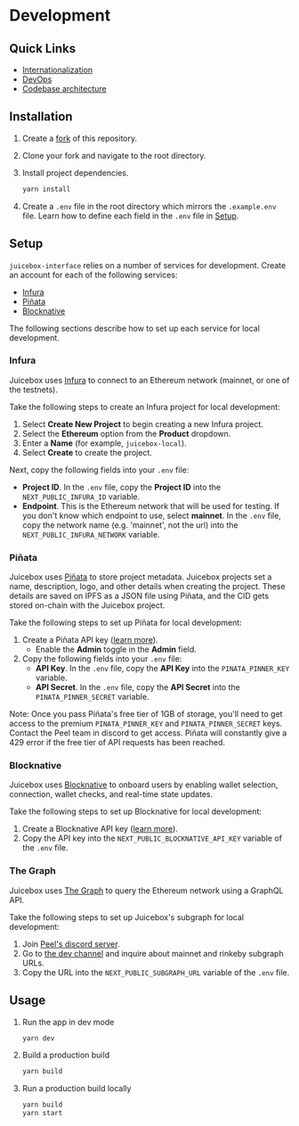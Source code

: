 # Development

## Quick Links

- [Internationalization](internationalization.md)
- [DevOps](devops.md)
- [Codebase architecture](architecture/)

## Installation

1. Create a [fork](https://docs.github.com/en/get-started/quickstart/fork-a-repo) of this repository.
1. Clone your fork and navigate to the root directory.
1. Install project dependencies.

   ```bash
   yarn install
   ```

1. Create a `.env` file in the root directory which mirrors the `.example.env` file. Learn how to define each field in the `.env` file in [Setup](#setup).

## Setup

`juicebox-interface` relies on a number of services for development. Create an account for each of the following services:

- [Infura](https://infura.io)
- [Piñata](https://pinata.cloud)
- [Blocknative](https://www.blocknative.com)

The following sections describe how to set up each service for local development.

### Infura

Juicebox uses [Infura](https://infura.io) to connect to an Ethereum network (mainnet, or one of the testnets).

Take the following steps to create an Infura project for local development:

1. Select **Create New Project** to begin creating a new Infura project.
1. Select the **Ethereum** option from the **Product** dropdown.
1. Enter a **Name** (for example, `juicebox-local`).
1. Select **Create** to create the project.

Next, copy the following fields into your `.env` file:

- **Project ID**. In the `.env` file, copy the **Project ID** into the `NEXT_PUBLIC_INFURA_ID` variable.
- **Endpoint**. This is the Ethereum network that will be used for testing. If you don't know which endpoint to use, select **mainnet**. In the `.env` file, copy the network name (e.g. 'mainnet', not the url) into the `NEXT_PUBLIC_INFURA_NETWORK` variable.

### Piñata

Juicebox uses [Piñata](https://pinata.cloud) to store project metadata. Juicebox projects set a name, description, logo, and other details when creating the project. These details are saved on IPFS as a JSON file using Piñata, and the CID gets stored on-chain with the Juicebox project.

Take the following steps to set up Piñata for local development:

1. Create a Piñata API key ([learn more](https://docs.pinata.cloud/#your-api-keys)).
   - Enable the **Admin** toggle in the **Admin** field.
1. Copy the following fields into your `.env` file:
   - **API Key**. In the `.env` file, copy the **API Key** into the `PINATA_PINNER_KEY` variable.
   - **API Secret**. In the `.env` file, copy the **API Secret** into the `PINATA_PINNER_SECRET` variable.

Note: Once you pass Piñata's free tier of 1GB of storage, you'll need to get access to the premium `PINATA_PINNER_KEY` and `PINATA_PINNER_SECRET` keys. Contact the Peel team in discord to get access. Piñata will constantly give a 429 error if the free tier of API requests has been reached.

### Blocknative

Juicebox uses [Blocknative](https://www.blocknative.com) to onboard users by enabling wallet selection, connection, wallet checks, and real-time state updates.

Take the following steps to set up Blocknative for local development:

1. Create a Blocknative API key ([learn more](https://docs.blocknative.com/webhook-api#setup-api-key)).
1. Copy the API key into the `NEXT_PUBLIC_BLOCKNATIVE_API_KEY` variable of the `.env` file.

### The Graph

Juicebox uses [The Graph](https://thegraph.com) to query the Ethereum network using a GraphQL API.

Take the following steps to set up Juicebox's subgraph for local development:

1. Join [Peel's discord server](https://discord.gg/akpxJZ5HKR).
2. Go to [the dev channel](https://discord.com/channels/939317843059679252/939705688563810304) and inquire about mainnet and rinkeby subgraph URLs.
3. Copy the URL into the `NEXT_PUBLIC_SUBGRAPH_URL` variable of the `.env` file.

## Usage

1. Run the app in dev mode

   ```bash
   yarn dev
   ```

2. Build a production build

   ```bash
   yarn build
   ```

3. Run a production build locally

   ```bash
   yarn build
   yarn start
   ```
